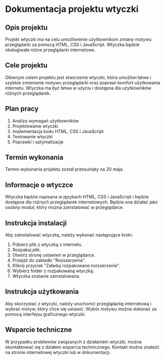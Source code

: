 # Dokumentacja projektu wtyczki

## Opis projektu

Projekt wtyczki ma na celu umożliwienie użytkownikom zmiany motywu przeglądarki za pomocą HTML, CSS i JavaScript. Wtyczka będzie obsługiwała różne przeglądarki internetowe.

## Cele projektu

Głównym celem projektu jest stworzenie wtyczki, która umożliwi łatwe i szybkie zmienianie motywu przeglądarki oraz poprawi komfort użytkowania internetu. Wtyczka ma być łatwa w użyciu i dostępna dla użytkowników różnych przeglądarek.

## Plan pracy

1. Analiza wymagań użytkowników
2. Projektowanie wtyczki
3. Implementacja kodu HTML, CSS i JavaScript
4. Testowanie wtyczki
5. Poprawki i optymalizacje

## Termin wykonania

Termin wykonania projektu został przesunięty na 20 maja.

## Informacje o wtyczce

Wtyczka będzie napisana w językach HTML, CSS i JavaScript i będzie dostępna dla różnych przeglądarek internetowych. Będzie ona działać jako osobny moduł, który można zainstalować w przeglądarce.

## Instrukcja instalacji

Aby zainstalować wtyczkę, należy wykonać następujące kroki:

1. Pobierz plik z wtyczką z internetu.
2. Rozpakuj plik.
3. Otwórz stronę ustawień w przeglądarce.
4. Przejdź do zakładki "Rozszerzenia".
5. Kliknij przycisk "Załaduj rozpakowane rozszerzenie".
6. Wybierz folder z rozpakowaną wtyczką.
7. Wtyczka zostanie zainstalowana.

## Instrukcja użytkowania

Aby skorzystać z wtyczki, należy uruchomić przeglądarkę internetową i wybrać motyw, który chce się ustawić. Wybór motywu można dokonać za pomocą interfejsu graficznego wtyczki.

## Wsparcie techniczne

W przypadku problemów związanych z działaniem wtyczki, można skontaktować się z działem wsparcia technicznego. Kontakt można znaleźć na stronie internetowej wtyczki lub w dokumentacji.